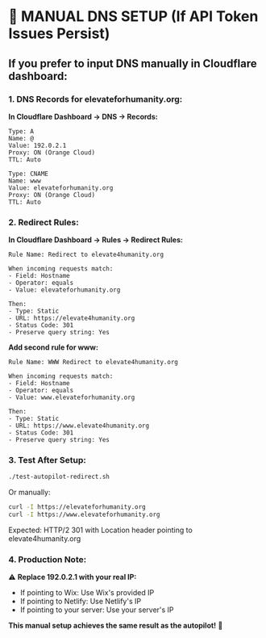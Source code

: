 # 🔧 MANUAL DNS SETUP (If API Token Issues Persist)

## If you prefer to input DNS manually in Cloudflare dashboard:

### 1. DNS Records for elevateforhumanity.org:

**In Cloudflare Dashboard → DNS → Records:**

```
Type: A
Name: @
Value: 192.0.2.1
Proxy: ON (Orange Cloud)
TTL: Auto

Type: CNAME  
Name: www
Value: elevateforhumanity.org
Proxy: ON (Orange Cloud)
TTL: Auto
```

### 2. Redirect Rules:

**In Cloudflare Dashboard → Rules → Redirect Rules:**

```
Rule Name: Redirect to elevate4humanity.org

When incoming requests match:
- Field: Hostname
- Operator: equals  
- Value: elevateforhumanity.org

Then:
- Type: Static
- URL: https://elevate4humanity.org
- Status Code: 301
- Preserve query string: Yes
```

**Add second rule for www:**

```
Rule Name: WWW Redirect to elevate4humanity.org

When incoming requests match:
- Field: Hostname
- Operator: equals
- Value: www.elevateforhumanity.org

Then:
- Type: Static  
- URL: https://www.elevate4humanity.org
- Status Code: 301
- Preserve query string: Yes
```

### 3. Test After Setup:

```bash
./test-autopilot-redirect.sh
```

Or manually:
```bash
curl -I https://elevateforhumanity.org
curl -I https://www.elevateforhumanity.org
```

Expected: HTTP/2 301 with Location header pointing to elevate4humanity.org

### 4. Production Note:

⚠️ **Replace 192.0.2.1 with your real IP:**
- If pointing to Wix: Use Wix's provided IP
- If pointing to Netlify: Use Netlify's IP  
- If pointing to your server: Use your server's IP

**This manual setup achieves the same result as the autopilot!** 🎯